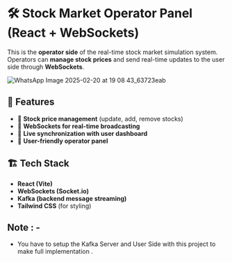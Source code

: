 # 🛠️ Stock Market Operator Panel (React + WebSockets)

This is the **operator side** of the real-time stock market simulation system. Operators can **manage stock prices** and send real-time updates to the user side through **WebSockets**.


![WhatsApp Image 2025-02-20 at 19 08 43_63723eab](https://github.com/user-attachments/assets/24c21803-4f8e-4c4d-ae5a-fd6aa610a2c3)


## 🚀 Features

- 🏦 **Stock price management** (update, add, remove stocks)
- 📡 **WebSockets for real-time broadcasting**
- 🔄 **Live synchronization with user dashboard**
- 🎨 **User-friendly operator panel**

## 🏗 Tech Stack

- **React (Vite)**
- **WebSockets (Socket.io)**
- **Kafka (backend message streaming)**
- **Tailwind CSS** (for styling)


## Note : - 

- You have to setup the Kafka Server and User Side with this project to make full implementation .

